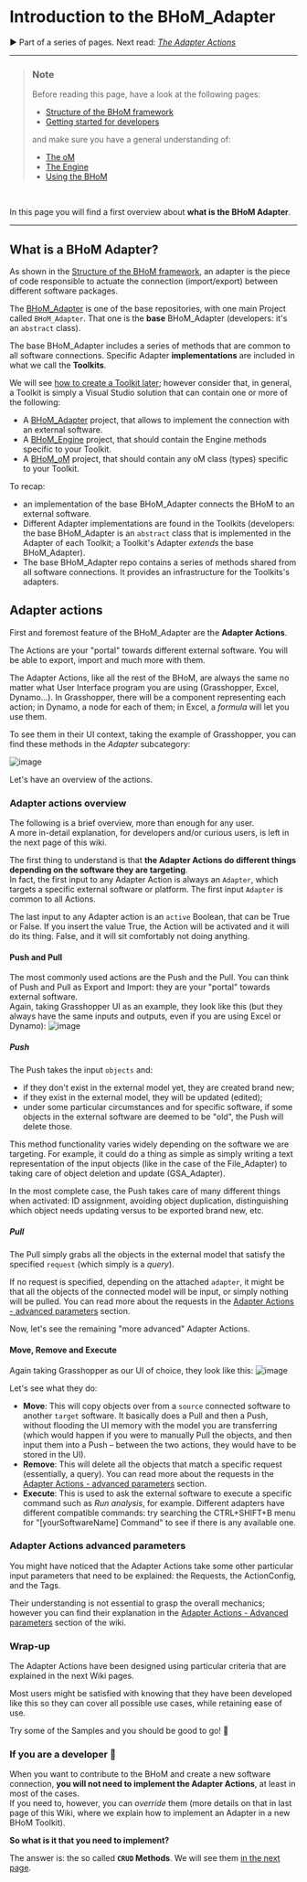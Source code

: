 # Introduction to the BHoM_Adapter
▶️ Part of a series of pages. Next read:  _[The Adapter Actions](/BHoM_Adapter/Adapter-Actions)_

___________________________________________________________________

> ### Note
> Before reading this page, have a look at the following pages:
> - [Structure of the BHoM framework](/BHoM_Adapter/Structure-of-the-BHoM)
> - [Getting started for developers](/BHoM_Adapter/Getting-started-for-developers)
>
> and make sure you have a general understanding of:
> - [The oM](/BHoM_Adapter/BH.oM-%E2%80%90-Define-New-Objects)
> - [The Engine](/BHoM_Adapter/BH.Engine-%E2%80%90-Create-New-Algorithms)
> - [Using the BHoM](/BHoM_Adapter/Using-the-BHoM)
<br/>

In this page you will find a first overview about **what is the BHoM Adapter**.

___________________________________________________________________


## What is a BHoM Adapter?
As shown in the [Structure of the BHoM framework](../1.%20Basics/Structure-of-the-BHoM), an adapter is the piece of code responsible to actuate the connection (import/export) between different software packages.

The [BHoM_Adapter](https://github.com/BHoM/BHoM_Adapter) is one of the base repositories, with one main Project called `BHoM_Adapter`. That one is the **base** BHoM_Adapter (developers: it's an `abstract` class).

The base BHoM_Adapter includes a series of methods that are common to all software connections. Specific Adapter **implementations** are included in what we call the **Toolkits**.

We will see [how to create a Toolkit later](/BHoM_Adapter/The-BHoM-Toolkit); however consider that, in general, a Toolkit is simply a Visual Studio solution that can contain one or more of the following:
- A [BHoM_Adapter](/BHoM_Adapter/Introduction-to-the-BHoM_Adapter) project, that allows to implement the connection with an external software.
- A [BHoM_Engine](/BHoM_Adapter/BH.Engine-%E2%80%90-Create-New-Algorithms) project, that should contain the Engine methods specific to your Toolkit.
- A [BHoM_oM](/BHoM_Adapter/BH.oM-%E2%80%90-Define-New-Objects) project, that should contain any oM class (types) specific to your Toolkit.


To recap:
* an implementation of the base BHoM_Adapter connects the BHoM to an external software.
* Different Adapter implementations are found in the Toolkits (developers: the base BHoM_Adapter is an `abstract` class that is implemented in the Adapter of each Toolkit; a Toolkit's Adapter *extends* the base BHoM_Adapter).
* The base BHoM_Adapter repo contains a series of methods shared from all software connections. It provides an infrastructure for the Toolkits's adapters.


## Adapter actions 
 
First and foremost feature of the BHoM_Adapter are the **Adapter Actions**.

The Actions are your "portal" towards different external software. You will be able to export, import and much more with them.

The Adapter Actions, like all the rest of the BHoM, are always the same no matter what User Interface program you are using (Grasshopper, Excel, Dynamo...). In Grasshopper, there will be a component representing each action; in Dynamo, a node for each of them; in Excel, a _formula_ will let you use them.

To see them in their UI context, taking the example of Grasshopper, you can find these methods in the *Adapter* subcategory:

![image](https://user-images.githubusercontent.com/6352844/74931024-bac80980-53d6-11ea-95ea-418f2d2c3e44.png)

Let's have an overview of the actions.

### Adapter actions overview

The following is a brief overview, more than enough for any user.  
A more in-detail explanation, for developers and/or curious users, is left in the next page of this wiki.

The first thing to understand is that **the Adapter Actions do different things depending on the software they are targeting**.  
In fact, the first input to any Adapter Action is always an `Adapter`, which targets a specific external software or platform. The first input `Adapter` is common to all Actions.

The last input to any Adapter action is an `active` Boolean, that can be True or False. If you insert the value True, the Action will be activated and it will do its thing. False, and it will sit comfortably not doing anything.

#### Push and Pull

The most commonly used actions are the Push and the Pull. You can think of Push and Pull as Export and Import: they are your "portal" towards external software.  
Again, taking Grasshopper UI as an example, they look like this (but they always have the same inputs and outputs, even if you are using Excel or Dynamo): 
![image](https://user-images.githubusercontent.com/6352844/74932145-04195880-53d9-11ea-88a0-c91af87b9920.png)

##### Push
The Push takes the input `objects` and: 
   - if they don't exist in the external model yet, they are created brand new;
   - if they exist in the external model, they will be updated (edited);
   - under some particular circumstances and for specific software, if some objects in the external software are deemed to be "old", the Push will delete those. 

This method functionality varies widely depending on the software we are targeting. For example, it could do a thing as simple as simply writing a text representation of the input objects (like in the case of the File_Adapter) to taking care of object deletion and update (GSA_Adapter).

In the most complete case, the Push takes care of many different things when activated: ID assignment, avoiding object duplication, distinguishing which object needs updating versus to be exported brand new, etc.

##### Pull
The Pull simply grabs all the objects in the external model that satisfy the specified `request` (which simply is a _query_). 

If no request is specified, depending on the attached `adapter`, it might be that all the objects of the connected model will be input, or simply nothing will be pulled. You can read more about the requests in the [Adapter Actions - advanced parameters](#adapter-actions-advanced-parameters) section.

Now, let's see the remaining "more advanced" Adapter Actions.

#### Move, Remove and Execute

Again taking Grasshopper as our UI of choice, they look like this:
![image](https://user-images.githubusercontent.com/6352844/74932261-480c5d80-53d9-11ea-9487-d84ba7e59a37.png)

Let's see what they do:
* **Move**: This will copy objects over from a `source` connected software to another `target` software. It basically does a Pull and then a Push, without flooding the UI memory with the model you are transferring (which would happen if you were to manually Pull the objects, and then input them into a Push – between the two actions, they would have to be stored in the UI).
* **Remove**: This will delete all the objects that match a specific request (essentially, a query). You can read more about the requests in the [Adapter Actions - advanced parameters](#adapter-actions-advanced-parameters) section.
* **Execute**: This is used to ask the external software to execute a specific command such as _Run analysis_, for example. Different adapters have different compatible commands: try searching the CTRL+SHIFT+B menu for "[yourSoftwareName] Command" to see if there is any available one.

### Adapter Actions advanced parameters

You might have noticed that the Adapter Actions take some other particular input parameters that need to be explained: the Requests, the ActionConfig, and the Tags. 

Their understanding is not essential to grasp the overall mechanics; however you can find their explanation in the [Adapter Actions - Advanced parameters](/BHoM_Adapter/Adapter-Actions---advanced-parameters) section of the wiki.

### Wrap-up 

The Adapter Actions have been designed using particular criteria that are explained in the next Wiki pages. 

Most users might be satisfied with knowing that they have been developed like this so they can cover all possible use cases, while retaining ease of use. 

Try some of the Samples and you should be good to go! 🚀 

### If you are a developer 🤖 

When you want to contribute to the BHoM and create a new software connection, **you will not need to implement the Adapter Actions**, at least in most of the cases.  
If you need to, however, you can *override* them (more details on that in last page of this Wiki, where we explain how to implement an Adapter in a new BHoM Toolkit).

**So what is it that you need to implement?**

The answer is: the so called **`CRUD` Methods**. We will see them [in the next page](/BHoM_Adapter/Adapter-Actions).